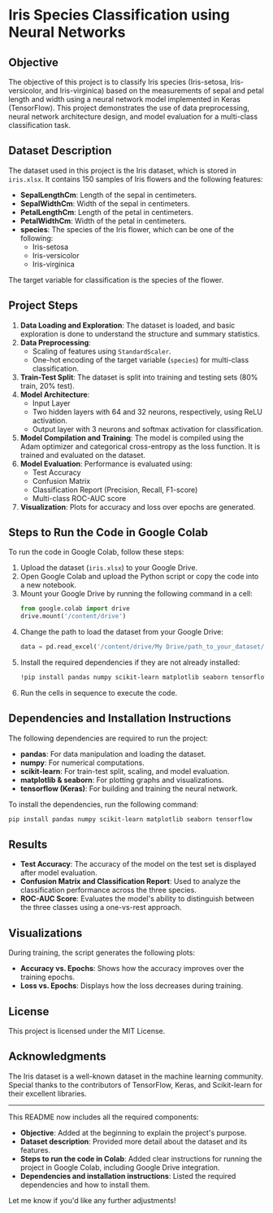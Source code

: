 
# Iris Species Classification using Neural Networks

## Objective

The objective of this project is to classify Iris species (Iris-setosa, Iris-versicolor, and Iris-virginica) based on the measurements of sepal and petal length and width using a neural network model implemented in Keras (TensorFlow). This project demonstrates the use of data preprocessing, neural network architecture design, and model evaluation for a multi-class classification task.

## Dataset Description

The dataset used in this project is the Iris dataset, which is stored in `iris.xlsx`. It contains 150 samples of Iris flowers and the following features:

- **SepalLengthCm**: Length of the sepal in centimeters.
- **SepalWidthCm**: Width of the sepal in centimeters.
- **PetalLengthCm**: Length of the petal in centimeters.
- **PetalWidthCm**: Width of the petal in centimeters.
- **species**: The species of the Iris flower, which can be one of the following:
  - Iris-setosa
  - Iris-versicolor
  - Iris-virginica

The target variable for classification is the species of the flower.

## Project Steps

1. **Data Loading and Exploration**: The dataset is loaded, and basic exploration is done to understand the structure and summary statistics.
2. **Data Preprocessing**: 
   - Scaling of features using `StandardScaler`.
   - One-hot encoding of the target variable (`species`) for multi-class classification.
3. **Train-Test Split**: The dataset is split into training and testing sets (80% train, 20% test).
4. **Model Architecture**:
   - Input Layer
   - Two hidden layers with 64 and 32 neurons, respectively, using ReLU activation.
   - Output layer with 3 neurons and softmax activation for classification.
5. **Model Compilation and Training**: The model is compiled using the Adam optimizer and categorical cross-entropy as the loss function. It is trained and evaluated on the dataset.
6. **Model Evaluation**: Performance is evaluated using:
   - Test Accuracy
   - Confusion Matrix
   - Classification Report (Precision, Recall, F1-score)
   - Multi-class ROC-AUC score
7. **Visualization**: Plots for accuracy and loss over epochs are generated.

## Steps to Run the Code in Google Colab

To run the code in Google Colab, follow these steps:

1. Upload the dataset (`iris.xlsx`) to your Google Drive.
2. Open Google Colab and upload the Python script or copy the code into a new notebook.
3. Mount your Google Drive by running the following command in a cell:
   ```python
   from google.colab import drive
   drive.mount('/content/drive')
   ```
4. Change the path to load the dataset from your Google Drive:
   ```python
   data = pd.read_excel('/content/drive/My Drive/path_to_your_dataset/iris.xlsx')
   ```
5. Install the required dependencies if they are not already installed:
   ```bash
   !pip install pandas numpy scikit-learn matplotlib seaborn tensorflow
   ```
6. Run the cells in sequence to execute the code.

## Dependencies and Installation Instructions

The following dependencies are required to run the project:

- **pandas**: For data manipulation and loading the dataset.
- **numpy**: For numerical computations.
- **scikit-learn**: For train-test split, scaling, and model evaluation.
- **matplotlib & seaborn**: For plotting graphs and visualizations.
- **tensorflow (Keras)**: For building and training the neural network.

To install the dependencies, run the following command:

```bash
pip install pandas numpy scikit-learn matplotlib seaborn tensorflow
```

## Results

- **Test Accuracy**: The accuracy of the model on the test set is displayed after model evaluation.
- **Confusion Matrix and Classification Report**: Used to analyze the classification performance across the three species.
- **ROC-AUC Score**: Evaluates the model's ability to distinguish between the three classes using a one-vs-rest approach.

## Visualizations

During training, the script generates the following plots:
- **Accuracy vs. Epochs**: Shows how the accuracy improves over the training epochs.
- **Loss vs. Epochs**: Displays how the loss decreases during training.

## License

This project is licensed under the MIT License.

## Acknowledgments

The Iris dataset is a well-known dataset in the machine learning community. Special thanks to the contributors of TensorFlow, Keras, and Scikit-learn for their excellent libraries.

---

This README now includes all the required components:
- **Objective**: Added at the beginning to explain the project's purpose.
- **Dataset description**: Provided more detail about the dataset and its features.
- **Steps to run the code in Colab**: Added clear instructions for running the project in Google Colab, including Google Drive integration.
- **Dependencies and installation instructions**: Listed the required dependencies and how to install them.

Let me know if you'd like any further adjustments!

